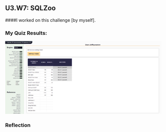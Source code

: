 ## U3.W7: SQLZoo

####I worked on this challenge [by myself].



### My Quiz Results:
<img src="https://github.com/jeffkynaston/phase_0_unit_3/blob/master/week_7/imgs/sqlzoo_quiz.png">






### Reflection